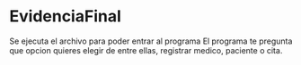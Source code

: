 # EvidenciaFinal
Se ejecuta el archivo para poder entrar al programa
El programa te pregunta que opcion quieres elegir de entre ellas, registrar medico, paciente o cita.
